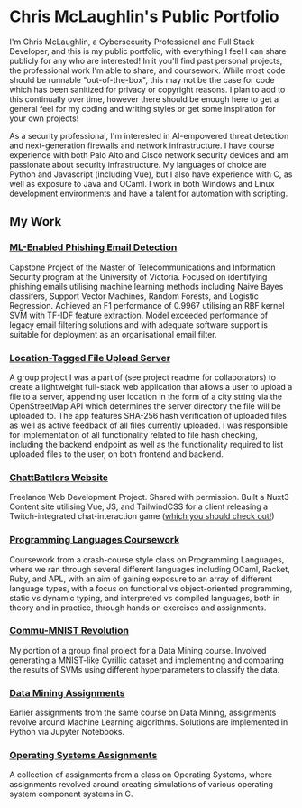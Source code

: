 # Chris McLaughlin's Public Portfolio

I'm Chris McLaughlin, a Cybersecurity Professional and Full Stack Developer, and this is my public portfolio, with everything I feel I can share publicly for any who are interested! In it you'll find past personal projects, the professional work I'm able to share, and coursework. While most code should be runnable "out-of-the-box", this may not be the case for code which has been sanitized for privacy or copyright reasons. I plan to add to this continually over time, however there should be enough here to get a general feel for my coding and writing styles or get some inspiration for your own projects!

As a security professional, I'm interested in AI-empowered threat detection and next-generation firewalls and network infrastructure. I have course experience with both Palo Alto and Cisco network security devices and am passionate about security infrastructure. My languages of choice are Python and Javascript (including Vue), but I also have experience with C, as well as exposure to Java and OCaml. I work in both Windows and Linux development environments and have a talent for automation with scripting.

## My Work
### [ML-Enabled Phishing Email Detection](https://github.com/christopher0936/Public_Portfolio/tree/main/ML_Enabled_Phishing_Email_Detection)
Capstone Project of the Master of Telecommunications and Information Security program at the University of Victoria. Focused on identifying phishing emails utilising machine learning methods including Naive Bayes classifers, Support Vector Machines, Random Forests, and Logistic Regression. Achieved an F1 performance of 0.9967 utilising an RBF kernel SVM with TF-IDF feature extraction. Model exceeded performance of legacy email filtering solutions and with adequate software support is suitable for deployment as an organisational email filter.

### [Location-Tagged File Upload Server](https://github.com/christopher0936/Public_Portfolio/tree/main/Location_Tagged_File_Upload_Server)
A group project I was a part of (see project readme for collaborators) to create a lightweight full-stack web application that allows a user to upload a file to a server, appending user location in the form of a city string via the OpenStreetMap API which determines the server directory the file will be uploaded to. The app features SHA-256 hash verification of uploaded files as well as active feedback of all files currently uploaded. I was responsible for implementation of all functionality related to file hash checking, including the backend endpoint as well as the functionality required to list uploaded files to the user, on both frontend and backend.

### [ChattBattlers Website](https://github.com/christopher0936/Public_Portfolio/tree/main/chatbattlers-site)
Freelance Web Development Project. Shared with permission. Built a Nuxt3 Content site utilising Vue, JS, and TailwindCSS for a client releasing a Twitch-integrated chat-interaction game ([which you should check out!](https://chatbattlers.com/))

### [Programming Languages Coursework](https://github.com/christopher0936/Public_Portfolio/tree/main/Programming_Languages_Cousework)
Coursework from a crash-course style class on Programming Languages, where we ran through several different languages including OCaml, Racket, Ruby, and APL, with an aim of gaining exposure to an array of different language types, with a focus on functional vs object-oriented programming, static vs dynamic typing, and interpreted vs compiled languages, both in theory and in practice, through hands on exercises and assignments.

### [Commu-MNIST Revolution](https://github.com/christopher0936/Public_Portfolio/tree/main/Commu-MNIST-Revolution)
My portion of a group final project for a Data Mining course. Involved generating a MNIST-like Cyrillic dataset and implementing and comparing the results of SVMs using different hyperparameters to classify the data.

### [Data Mining Assignments](https://github.com/christopher0936/Public_Portfolio/tree/main/Data_Mining_Assignments)
Earlier assignments from the same course on Data Mining, assignments revolve around Machine Learning algorithms. Solutions are implemented in Python via Jupyter Notebooks.

### [Operating Systems Assignments](https://github.com/christopher0936/Public_Portfolio/tree/main/Operating_Systems_Assignments)
A collection of assignments from a class on Operating Systems, where assignments revolved around creating simulations of various operating system component systems in C.